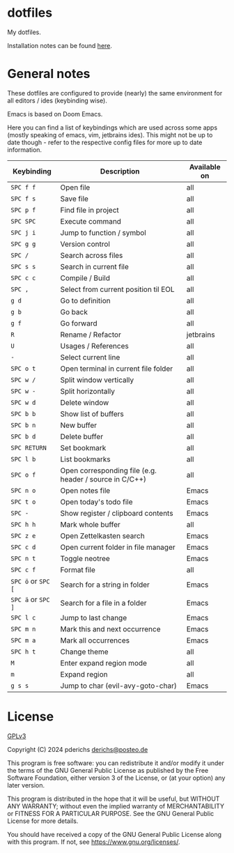 # dotfiles

My dotfiles.

Installation notes can be found [here](https://github.com/pderichs/dotfiles/blob/main/INSTALL.md).

# General notes

These dotfiles are configured to provide (nearly) the same environment for all editors / ides (keybinding wise).

Emacs is based on Doom Emacs.

Here you can find a list of keybindings which are used across some apps (mostly speaking of emacs, vim, jetbrains ides). This might not be up to date though - refer to the respective config files for more up to date information.

| Keybinding         | Description                                             | Available on |
|--------------------|---------------------------------------------------------|--------------|
| `SPC f f`          | Open file                                               | all          |
| `SPC f s`          | Save file                                               | all          |
| `SPC p f`          | Find file in project                                    | all          |
| `SPC SPC`          | Execute command                                         | all          |
| `SPC j i`          | Jump to function / symbol                               | all          |
| `SPC g g`          | Version control                                         | all          |
| `SPC /`            | Search across files                                     | all          |
| `SPC s s`          | Search in current file                                  | all          |
| `SPC c c`          | Compile / Build                                         | all          |
| `SPC ,`            | Select from current position til EOL                    | all          |
| `g d`              | Go to definition                                        | all          |
| `g b`              | Go back                                                 | all          |
| `g f`              | Go forward                                              | all          |
| `R`                | Rename / Refactor                                       | jetbrains    |
| `U`                | Usages / References                                     | all          |
| `-`                | Select current line                                     | all          |
| `SPC o t`          | Open terminal in current file folder                    | all          |
| `SPC w /`          | Split window vertically                                 | all          |
| `SPC w -`          | Split horizontally                                      | all          |
| `SPC w d`          | Delete window                                           | all          |
| `SPC b b`          | Show list of buffers                                    | all          |
| `SPC b n`          | New buffer                                              | all          |
| `SPC b d`          | Delete buffer                                           | all          |
| `SPC RETURN`       | Set bookmark                                            | all          |
| `SPC l b`          | List bookmarks                                          | all          |
| `SPC o f`          | Open corresponding file (e.g. header / source in C/C++) | all          |
| `SPC n o`          | Open notes file                                         | Emacs        |
| `SPC t o`          | Open today's todo file                                  | Emacs        |
| `SPC -`            | Show register / clipboard contents                      | Emacs        |
| `SPC h h`          | Mark whole buffer                                       | all          |
| `SPC z e`          | Open Zettelkasten search                                | Emacs        |
| `SPC c d`          | Open current folder in file manager                     | Emacs        |
| `SPC n t`          | Toggle neotree                                          | Emacs        |
| `SPC c f`          | Format file                                             | all          |
| `SPC ö` or `SPC [` | Search for a string in folder                           | Emacs        |
| `SPC ä` or `SPC ]` | Search for a file in a folder                           | Emacs        |
| `SPC l c`          | Jump to last change                                     | Emacs        |
| `SPC m n`          | Mark this and next occurrence                           | Emacs        |
| `SPC m a`          | Mark all occurrences                                    | Emacs        |
| `SPC h t`          | Change theme                                            | all          |
| `M`                | Enter expand region mode                                | all          |
| `m`                | Expand region                                           | all          |
| `g s s`            | Jump to char (evil-avy-goto-char)                       | Emacs        |

# License

[GPLv3](https://www.gnu.org/licenses/gpl-3.0.txt)

Copyright (C) 2024 pderichs <derichs@posteo.de>

This program is free software: you can redistribute it and/or modify
it under the terms of the GNU General Public License as published by
the Free Software Foundation, either version 3 of the License, or
(at your option) any later version.

This program is distributed in the hope that it will be useful,
but WITHOUT ANY WARRANTY; without even the implied warranty of
MERCHANTABILITY or FITNESS FOR A PARTICULAR PURPOSE.  See the
GNU General Public License for more details.

You should have received a copy of the GNU General Public License
along with this program.  If not, see <https://www.gnu.org/licenses/>.
